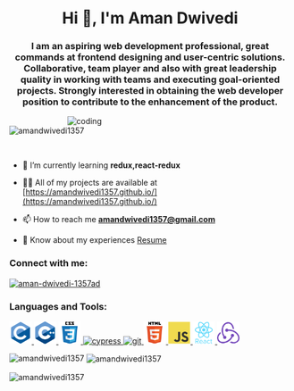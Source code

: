 <h1 align="center">Hi 👋, I'm Aman Dwivedi</h1>
<h3 align="center">I am an aspiring web development professional, great commands at frontend designing and user-centric solutions. Collaborative, team player and also with great leadership quality in working with teams and executing goal-oriented projects. Strongly interested in obtaining the web developer position to contribute to the enhancement of the product.</h3>
<img align = "right" alt = "coding" width = "400px" src = "https://camo.githubusercontent.com/c1dcb74cc1c1835b1d716f5051499a2814c683c806b15f04b0eba492863703e9/68747470733a2f2f63646e2e6472696262626c652e636f6d2f75736572732f3733303730332f73637265656e73686f74732f363538313234332f6176656e746f2e676966"/>

<p align="left"> <img src="https://komarev.com/ghpvc/?username=amandwivedi1357&label=Profile%20views&color=0e75b6&style=flat" alt="amandwivedi1357" /> </p>

<p align="left"> <a href="https://twitter.com/" target="blank"><img src="https://img.shields.io/twitter/follow/?logo=twitter&style=for-the-badge" alt="" /></a> </p>

- 🌱 I’m currently learning **redux,react-redux**

- 👨‍💻 All of my projects are available at [https://amandwivedi1357.github.io/](https://amandwivedi1357.github.io/)

- 📫 How to reach me **amandwivedi1357@gmail.com**

- 📄 Know about my experiences <a href="https://drive.google.com/file/d/1SpD8vpI2MCQD4kZET9t3dMA9-4Fz5SlY/view?usp=share_link">Resume</a>

<h3 align="left">Connect with me:</h3>
<p align="left">
<a href="https://linkedin.com/in/aman-dwivedi-1357ad" target="blank"><img align="center" src="https://raw.githubusercontent.com/rahuldkjain/github-profile-readme-generator/master/src/images/icons/Social/linked-in-alt.svg" alt="aman-dwivedi-1357ad" height="30" width="40" /></a>
</p>

<h3 align="left">Languages and Tools:</h3>
<p align="left"> <a href="https://www.cprogramming.com/" target="_blank" rel="noreferrer"> <img src="https://raw.githubusercontent.com/devicons/devicon/master/icons/c/c-original.svg" alt="c" width="40" height="40"/> </a> <a href="https://www.w3schools.com/cpp/" target="_blank" rel="noreferrer"> <img src="https://raw.githubusercontent.com/devicons/devicon/master/icons/cplusplus/cplusplus-original.svg" alt="cplusplus" width="40" height="40"/> </a> <a href="https://www.w3schools.com/css/" target="_blank" rel="noreferrer"> <img src="https://raw.githubusercontent.com/devicons/devicon/master/icons/css3/css3-original-wordmark.svg" alt="css3" width="40" height="40"/> </a> <a href="https://www.cypress.io" target="_blank" rel="noreferrer"> <img src="https://raw.githubusercontent.com/simple-icons/simple-icons/6e46ec1fc23b60c8fd0d2f2ff46db82e16dbd75f/icons/cypress.svg" alt="cypress" width="40" height="40"/> </a> <a href="https://git-scm.com/" target="_blank" rel="noreferrer"> <img src="https://www.vectorlogo.zone/logos/git-scm/git-scm-icon.svg" alt="git" width="40" height="40"/> </a> <a href="https://www.w3.org/html/" target="_blank" rel="noreferrer"> <img src="https://raw.githubusercontent.com/devicons/devicon/master/icons/html5/html5-original-wordmark.svg" alt="html5" width="40" height="40"/> </a> <a href="https://developer.mozilla.org/en-US/docs/Web/JavaScript" target="_blank" rel="noreferrer"> <img src="https://raw.githubusercontent.com/devicons/devicon/master/icons/javascript/javascript-original.svg" alt="javascript" width="40" height="40"/> </a> <a href="https://reactjs.org/" target="_blank" rel="noreferrer"> <img src="https://raw.githubusercontent.com/devicons/devicon/master/icons/react/react-original-wordmark.svg" alt="react" width="40" height="40"/> </a> <a href="https://redux.js.org" target="_blank" rel="noreferrer"> <img src="https://raw.githubusercontent.com/devicons/devicon/master/icons/redux/redux-original.svg" alt="redux" width="40" height="40"/> </a> </p>

<p><img align="left" src="https://github-readme-stats.vercel.app/api/top-langs?username=amandwivedi1357&show_icons=true&locale=en&layout=compact" alt="amandwivedi1357" /></p>

<p>&nbsp;<img align="center" src="https://github-readme-stats.vercel.app/api?username=amandwivedi1357&show_icons=true&locale=en" alt="amandwivedi1357" /></p>

<p><img align="center" src="https://github-readme-streak-stats.herokuapp.com/?user=amandwivedi1357&" alt="amandwivedi1357" /></p>
